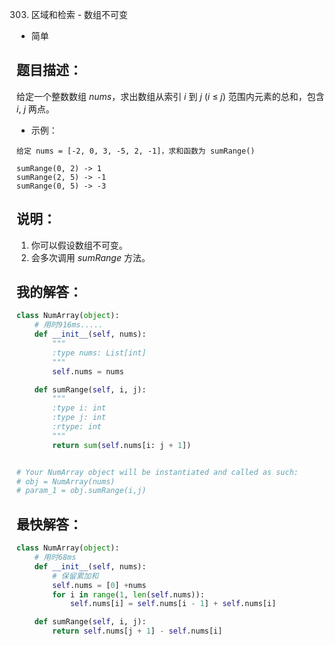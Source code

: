 0303. 区域和检索 - 数组不可变

- 简单

## 题目描述：
给定一个整数数组 *nums*，求出数组从索引 *i* 到 *j*  (*i* ≤ *j*) 范围内元素的总和，包含 *i*,  *j* 两点。

- 示例：
```
给定 nums = [-2, 0, 3, -5, 2, -1]，求和函数为 sumRange()

sumRange(0, 2) -> 1
sumRange(2, 5) -> -1
sumRange(0, 5) -> -3
```

## 说明：
1. 你可以假设数组不可变。
2. 会多次调用 *sumRange* 方法。

## 我的解答：
``` python
class NumArray(object):
    # 用时916ms.....
    def __init__(self, nums):
        """
        :type nums: List[int]
        """
        self.nums = nums

    def sumRange(self, i, j):
        """
        :type i: int
        :type j: int
        :rtype: int
        """
        return sum(self.nums[i: j + 1])


# Your NumArray object will be instantiated and called as such:
# obj = NumArray(nums)
# param_1 = obj.sumRange(i,j)
```

## 最快解答：
```python
class NumArray(object):
    # 用时68ms
    def __init__(self, nums):
        # 保留累加和
        self.nums = [0] +nums
        for i in range(1, len(self.nums)):
            self.nums[i] = self.nums[i - 1] + self.nums[i]

    def sumRange(self, i, j):
        return self.nums[j + 1] - self.nums[i]
``` 